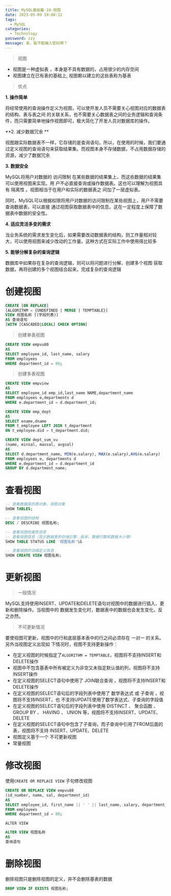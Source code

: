 ```yaml
---
title: MySQL基础篇-10-视图
date: 2023-05-09 19:08:12
tags: 
  - MySQL
categories: 
  - Technology
password: zzy   
message: 亲，能不能输入密码啊？
---
```


> 视图

* 视图是一种虚拟表 ，本身是不具有数据的，占用很少的内存空间 
* 视图建立在已有表的基础上, 视图赖以建立的这些表称为基表

> 优点

 **1. 操作简单** 

 将经常使用的查询操作定义为视图，可以使开发人员不需要关心视图对应的数据表的结构、表与表之间 的关联关系，也不需要关心数据表之间的业务逻辑和查询条件，而只需要简单地操作视图即可，极大简化了开发人员对数据库的操作。 

**2. 减少数据冗余 **

 视图跟实际数据表不一样，它存储的是查询语句。所以，在使用的时候，我们要通过定义视图的查询语句来获取结果集。而视图本身不存储数据，不占用数据存储的资源，减少了数据冗余

**3. 数据安全**

 MySQL将用户对数据的 访问限制 在某些数据的结果集上，而这些数据的结果集可以使用视图来实现。用 户不必直接查询或操作数据表。这也可以理解为视图具有 隔离性 。视图相当于在用户和实际的数据表之 间加了一层虚拟表。

 同时，MySQL可以根据权限将用户对数据的访问限制在某些视图上，用户不需要查询数据表，可以直接 通过视图获取数据表中的信息。这在一定程度上保障了数据表中数据的安全性。 

 **4. 适应灵活多变的需求**

 当业务系统的需求发生变化后，如果需要改动数据表的结构，则工作量相对较 大，可以使用视图来减少改动的工作量。这种方式在实际工作中使用得比较多 

**5. 能够分解复杂的查询逻辑**

 数据库中如果存在复杂的查询逻辑，则可以将问题进行分解，创建多个视图 获取数据，再将创建的多个视图结合起来，完成复杂的查询逻辑 

# 创建视图

```sql
CREATE [OR REPLACE]
[ALGORITHM = {UNDEFINED | MERGE | TEMPTABLE}]
VIEW 视图名称 [(字段列表)]
AS 查询语句
[WITH [CASCADED|LOCAL] CHECK OPTION]
```

> 创建单表视图

```sql
CREATE VIEW empvu80
AS
SELECT employee_id, last_name, salary
FROM employees
WHERE department_id = 80;
```

> 创建多表视图

```sql
CREATE VIEW empview
AS
SELECT employee_id emp_id,last_name NAME,department_name
FROM employees e,departments d
WHERE e.department_id = d.department_id;
```

```sql
CREATE VIEW emp_dept
AS
SELECT ename,dname
FROM t_employee LEFT JOIN t_department
ON t_employee.did = t_department.did;
```

```sql
CREATE VIEW dept_sum_vu
(name, minsal, maxsal, avgsal)
AS
SELECT d.department_name, MIN(e.salary), MAX(e.salary),AVG(e.salary)
FROM employees e, departments d
WHERE e.department_id = d.department_id
GROUP BY d.department_name;
```

# 查看视图

```sql
-- 查看数据库的表对象、视图对象
SHOW TABLES;

-- 查看视图的结构
DESC / DESCRIBE 视图名称;

-- 查看视图的属性信息
-- 查看视图信息（显示数据表的存储引擎、版本、数据行数和数据大小等）
SHOW TABLE STATUS LIKE '视图名称'\G

-- 查看视图的详细定义信息
SHOW CREATE VIEW 视图名称;
```

# 更新视图

> 一般情况

MySQL支持使用INSERT、UPDATE和DELETE语句对视图中的数据进行插入、更新和删除操作。当视图中的 数据发生变化时，数据表中的数据也会发生变化，反之亦然。 

> 不可更新情况

要使视图可更新，视图中的行和底层基本表中的行之间必须存在 一对一 的关系。另外当视图定义出现如 下情况时，视图不支持更新操作： 

* 在定义视图的时候指定了`ALGORITHM = TEMPTABLE`，视图将不支持INSERT和DELETE操作
* 视图中不包含基表中所有被定义为非空又未指定默认值的列，视图将不支持INSERT操作 
* 在定义视图的SELECT语句中使用了 JOIN联合查询 ，视图将不支持INSERT和DELETE操作
* 在定义视图的SELECT语句后的字段列表中使用了 数学表达式 或 子查询 ，视图将不支持INSERT，也 不支持UPDATE使用了数学表达式、子查询的字段值
* 在定义视图的SELECT语句后的字段列表中使用 DISTINCT 、 聚合函数 、 GROUP BY 、 HAVING 、 UNION 等，视图将不支持INSERT、UPDATE、DELETE
* 在定义视图的SELECT语句中包含了子查询，而子查询中引用了FROM后面的表，视图将不支持 INSERT、UPDATE、DELETE 
* 视图定义基于一个 不可更新视图
* 常量视图 

# 修改视图

 使用`CREATE OR REPLACE VIEW` 子句修改视图 

```sql
CREATE OR REPLACE VIEW empvu80
(id_number, name, sal, department_id)
AS
SELECT employee_id, first_name || ' ' || last_name, salary, department_id
FROM employees
WHERE department_id = 80;
```

`ALTER VIEW`

```sql
ALTER VIEW 视图名称
AS
查询语句
```

# 删除视图

 删除视图只是删除视图的定义，并不会删除基表的数据 

```sql
DROP VIEW IF EXISTS 视图名称;
```


